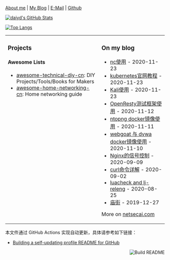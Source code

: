 [About me](http://netsecai.com/about/) | [My Blog](https://www.netsecai.com/) | [E-Mail](mailto:mtnk2010@gmail.com) | [Github](https://github.com/daiyadong)

[![daiyd's GitHub Stats](https://github-readme-stats.vercel.app/api?username=daiyadong&show_icons=true&&them=radical)](https://github.com/daiyadong)

[![Top Langs](https://github-readme-stats.vercel.app/api/top-langs/?username=daiyadong&layout=compact)](https://github.com/daiyadong)
<!--
from https://github.com/anuraghazra/github-readme-stats
**Mr-xn/Mr-xn** is a ✨ _special_ ✨ repository because its `README.md` (this file) appears on your GitHub profile.

Here are some ideas to get you started:

- 🔭 I’m currently working on ...
- 🌱 I’m currently learning ...
- 👯 I’m looking to collaborate on ...
- 🤔 I’m looking for help with ...
- 💬 Ask me about ...
- 📫 How to reach me: ...
- 😄 Pronouns: ...
- ⚡ Fun fact: ...
-->

<table><tr><td valign="top">

### Projects

<!--
#### iOS Apps

- [HackerRemote](https://itunes.apple.com/cn/app/id1120243546): BLE remote
- [AirTerminal](https://itunes.apple.com/cn/app/id1296588408): BLE terminal & XMODEM file transfer utility

#### More

- [我的作品 | Projects – Blanboom](https://blanboom.org/projects/)
- [My GitHub Repositories](https://github.com/blanboom?tab=repositories)
-->

#### Awesome Lists

- [awesome-technical-diy-cn](https://github.com/blanboom/awesome-technical-diy-cn): DIY Projects/Tools/Books for Makers
- [awesome-home-networking-cn](https://github.com/blanboom/awesome-home-networking-cn): Home networking guide


</td><td valign="top">


### On my blog
<!-- blog starts -->
* [nc使用](https://netsecstudio.xyz/2020/11/23/nc%E4%BD%BF%E7%94%A8/) - 2020-11-23
* [kubernetes官网教程](https://netsecstudio.xyz/2020/11/23/kubernetes%E5%AE%98%E7%BD%91%E6%95%99%E7%A8%8B/) - 2020-11-23
* [Kali使用](https://netsecstudio.xyz/2020/11/23/Kali%E4%BD%BF%E7%94%A8/) - 2020-11-23
* [OpenResty测试框架使用](https://netsecstudio.xyz/2020/11/12/OpenResty%E6%B5%8B%E8%AF%95%E6%A1%86%E6%9E%B6%E4%BD%BF%E7%94%A8-copy/) - 2020-11-12
* [ntopng docker镜像使用](https://netsecstudio.xyz/2020/11/11/ntopng-docker%E9%95%9C%E5%83%8F%E4%BD%BF%E7%94%A8/) - 2020-11-11
* [webgoat 与 dvwa docker镜像使用](https://netsecstudio.xyz/2020/11/10/webgoat-docker%E9%95%9C%E5%83%8F%E4%BD%BF%E7%94%A8/) - 2020-11-10
* [Nginx的信号控制](https://netsecstudio.xyz/2020/09/09/Nginx%E7%9A%84%E4%BF%A1%E5%8F%B7%E6%8E%A7%E5%88%B6/) - 2020-09-09
* [curl命令详解](https://netsecstudio.xyz/2020/09/02/curl%E5%91%BD%E4%BB%A4%E8%AF%A6%E8%A7%A3/) - 2020-09-02
* [luacheck and lj-releng](https://netsecstudio.xyz/2020/08/25/luacheck%E5%92%8Clj-releng/) - 2020-08-25
* [庙街](https://netsecstudio.xyz/2019/12/27/%E5%BA%99%E8%A1%97%E6%97%A7%E7%85%A7/) - 2019-12-27
<!-- blog ends -->
More on [netsecai.com](https://netsecai.com/)

</td></tr></table>

本文件通过 GitHub Actions 实现自动更新，具体请参考如下链接：

* [Building a self-updating profile README for GitHub](https://simonwillison.net/2020/Jul/10/self-updating-profile-readme/)

<a href="https://github.com/daiyadong/daiyadong/actions"><img src="https://github.com/daiyadong/daiyadong/workflows/Build%20README/badge.svg" align="right" alt="Build README"></a>
